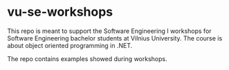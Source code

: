 # vu-se-workshops

This repo is meant to support the Software Engineering I workshops for Software Engineering bachelor students at Vilnius University. The course is about object oriented programming in .NET.

The repo contains examples showed during workshops.
